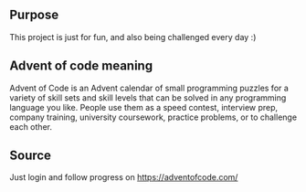 ## Purpose
This project is just for fun, and also being challenged every day :)

## Advent of code meaning
Advent of Code is an Advent calendar of small programming puzzles for a variety of skill sets and skill levels that can be solved in any programming language you like. People use them as a speed contest, interview prep, company training, university coursework, practice problems, or to challenge each other.

## Source
Just login and follow progress on https://adventofcode.com/
